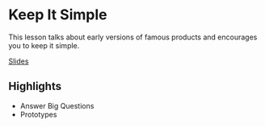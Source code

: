 # Keep It Simple
This lesson talks about early versions of famous products and encourages you to keep it simple.

[Slides](https://dpi-we.github.io/sdf-keep-it-simple)

## Highlights
- Answer Big Questions
- Prototypes
